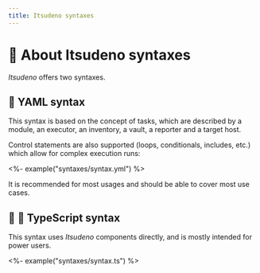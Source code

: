 ```yaml
---
title: Itsudeno syntaxes
---
```


# 🍥 About Itsudeno syntaxes

*Itsudeno* offers two syntaxes.

## 🍙 YAML syntax

This syntax is based on the concept of tasks, which are described by a module, an executor, an inventory, a vault, a reporter and a target host.

Control statements are also supported (loops, conditionals, includes, etc.) which allow for complex execution runs:

<%- example("syntaxes/syntax.yml") %>

It is recommended for most usages and should be able to cover most use cases.

## 🍘 🍥 TypeScript syntax

This syntax uses *Itsudeno* components directly, and is mostly intended for power users.

<%- example("syntaxes/syntax.ts") %>
